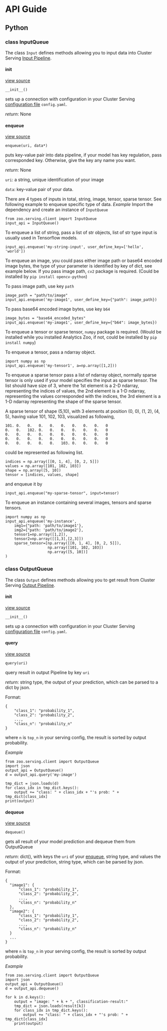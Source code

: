 # API Guide

## Python 

### class InputQueue
The class `Input` defines methods allowing you to input data into Cluster Serving [Input Pipeline]().

#### __init__

[view source]()

```
__init__()
```
sets up a connection with configuration in your Cluster Serving [configuration file]() `config.yaml`.

_return_: None

#### enqueue
[view source]()

```
enqueue(uri, data*)
```
puts key-value pair into data pipeline, if your model has key regulation, pass corresponded key. Otherwise, give the key any name you want.

_return_: None

`uri`: a string, unique identification of your image

`data`: key-value pair of your data.

There are 4 types of inputs in total, string, image, tensor, sparse tensor. See following example to enqueue specific type of data.
_Example_
Import the dependency and create an instance of `InputQueue`
```
from zoo.serving.client import InputQueue
input_api = InputQueue()
```
To enqueue a list of string, pass a list of str objects, list of str type input is usually used in Tensorflow models.
```
input_api.enqueue('my-string-input', user_define_key=['hello', 'world'])
```
To enqueue an image, you could pass either image path or base64 encoded image bytes, the type of your parameter is identified by key of dict, see example below. If you pass image path, `cv2` package is required. (Could be installed by `pip install opencv-python`)

To pass image path, use key `path`
```
image_path = "path/to/image"
input_api.enqueue('my-image1', user_define_key={"path": image_path})
```
To pass base64 encoded image bytes, use key `b64`
```
image_bytes = "base64_encoded_bytes"
input_api.enqueue('my-image1', user_define_key={"b64": image_bytes})
```

To enqueue a tensor or sparse tensor, `numpy` package is required. (Would be installed while you installed Analytics Zoo, if not, could be installed by `pip install numpy`)

To enqueue a tensor, pass a ndarray object.
```
import numpy as np
input_api.enqueue('my-tensor1', a=np.array([1,2]))
```
To enqueue a sparse tensor pass a list of ndarray object, normally sparse tensor is only used if your model specifies the input as sparse tensor. The list should have size of 3, where the 1st element is a 2-D ndarray, representing the indices of values, the 2nd element is a 1-D ndarray, representing the values corresponded with the indices, the 3rd element is a 1-D ndarray representing the shape of the sparse tensor.

A sparse tensor of shape (5,10), with 3 elements at position (0, 0), (1, 2), (4, 5), having value 101, 102, 103, visualized as following,
```
101. 0.   0.   0.   0.   0.   0.   0.   0.   0
0.   0.   102. 0.   0.   0.   0.   0.   0.   0
0.   0.   0.   0.   0.   0.   0.   0.   0.   0
0.   0.   0.   0.   0.   0.   0.   0.   0.   0
0.   0.   0.   0.   0.   103. 0.   0.   0.   0
```

could be represented as following list.
```
indices = np.array([[0, 1, 4], [0, 2, 5]])
values = np.array([101, 102, 103])
shape = np.array([5, 10])
tensor = [indices, values, shape]
```
and enqueue it by
```
input_api.enqueue("my-sparse-tensor", input=tensor)
```

To enqueue an instance containing several images, tensors and sparse tensors.
```
import numpy as np
input_api.enqueue('my-instance', 
    img1={"path: 'path/to/image1'},
    img2={"path: 'path/to/image2'},
    tensor1=np.array([1,2]), 
    tensor2=np.array([[1,3],[2,3]])
    sparse_tensor=[np.array([[0, 1, 4], [0, 2, 5]]),
                   np.array([101, 102, 103])
                   np.array([5, 10])]
)
```


### class OutputQueue
The class `Output` defines methods allowing you to get result from Cluster Serving [Output Pipeline]().
#### __init__
[view source]()

```
__init__()
```
sets up a connection with configuration in your Cluster Serving [configuration file]() `config.yaml`.
#### query
[view source]()

```
query(uri)
```
query result in output Pipeline by key `uri`

_return_: string type, the output of your prediction, which can be parsed to a dict by json. 

Format: 
```
{
    "class_1": "probability_1",
    "class_2": "probability_2",
    ...,
    "class_n": "probability_n"
}
```
where `n` is `top_n` in your serving config, the result is sorted by output probability.

_Example_
```
from zoo.serving.client import OutputQueue
import json
output_api = OutputQueue()
d = output_api.query('my-image') 

tmp_dict = json.loads(d)
for class_idx in tmp_dict.keys():
    output += "class: " + class_idx + "'s prob: " + tmp_dict[class_idx]
print(output)
```

#### dequeue
[view source]()

```
dequeue()
```
gets all result of your model prediction and dequeue them from OutputQueue

_return_: dict(), with keys the `uri` of your [enqueue](), string type, and values the output of your prediction, string type, which can be parsed by json. 

Format: 
```
{
  "image1": {
      "class_1": "probability_1",
      "class_2": "probability_2",
      ...,
      "class_n": "probability_n"
  }, 
  "image2": {
      "class_1": "probability_1",
      "class_2": "probability_2",
      ...,
      "class_n": "probability_n"
  }
  ...
}
```

where `n` is `top_n` in your serving config, the result is sorted by output probability.

_Example_
```
from zoo.serving.client import OutputQueue
import json
output_api = OutputQueue()
d = output_api.dequeue()

for k in d.keys():
    output = "image: " + k + ", classification-result:"
    tmp_dict = json.loads(result[k])
    for class_idx in tmp_dict.keys():
        output += "class: " + class_idx + "'s prob: " + tmp_dict[class_idx]
    print(output)
```



